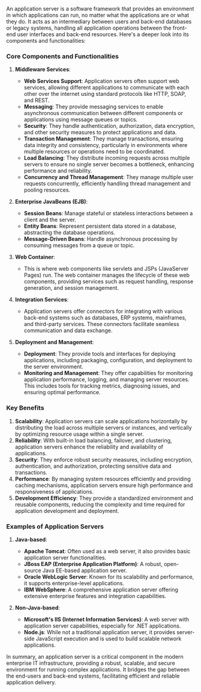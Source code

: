 An application server is a software framework that provides an environment in which applications can run, no matter what the applications are or what they do. It acts as an intermediary between users and back-end databases or legacy systems, handling all application operations between the front-end user interfaces and back-end resources. Here's a deeper look into its components and functionalities:

### Core Components and Functionalities

1. **Middleware Services**:
    - **Web Services Support**: Application servers often support web services, allowing different applications to communicate with each other over the internet using standard protocols like HTTP, SOAP, and REST.
    - **Messaging**: They provide messaging services to enable asynchronous communication between different components or applications using message queues or topics.
    - **Security**: They handle authentication, authorization, data encryption, and other security measures to protect applications and data.
    - **Transaction Management**: They manage transactions, ensuring data integrity and consistency, particularly in environments where multiple resources or operations need to be coordinated.
    - **Load Balancing**: They distribute incoming requests across multiple servers to ensure no single server becomes a bottleneck, enhancing performance and reliability.
    - **Concurrency and Thread Management**: They manage multiple user requests concurrently, efficiently handling thread management and pooling resources.

2. **Enterprise JavaBeans (EJB)**:
    - **Session Beans**: Manage stateful or stateless interactions between a client and the server.
    - **Entity Beans**: Represent persistent data stored in a database, abstracting the database operations.
    - **Message-Driven Beans**: Handle asynchronous processing by consuming messages from a queue or topic.

3. **Web Container**:
    - This is where web components like servlets and JSPs (JavaServer Pages) run. The web container manages the lifecycle of these web components, providing services such as request handling, response generation, and session management.

4. **Integration Services**:
    - Application servers offer connectors for integrating with various back-end systems such as databases, ERP systems, mainframes, and third-party services. These connectors facilitate seamless communication and data exchange.

5. **Deployment and Management**:
    - **Deployment**: They provide tools and interfaces for deploying applications, including packaging, configuration, and deployment to the server environment.
    - **Monitoring and Management**: They offer capabilities for monitoring application performance, logging, and managing server resources. This includes tools for tracking metrics, diagnosing issues, and ensuring optimal performance.

### Key Benefits

1. **Scalability**: Application servers can scale applications horizontally by distributing the load across multiple servers or instances, and vertically by optimizing resource usage within a single server.
2. **Reliability**: With built-in load balancing, failover, and clustering, application servers enhance the reliability and availability of applications.
3. **Security**: They enforce robust security measures, including encryption, authentication, and authorization, protecting sensitive data and transactions.
4. **Performance**: By managing system resources efficiently and providing caching mechanisms, application servers ensure high performance and responsiveness of applications.
5. **Development Efficiency**: They provide a standardized environment and reusable components, reducing the complexity and time required for application development and deployment.

### Examples of Application Servers

1. **Java-based**:
    - **Apache Tomcat**: Often used as a web server, it also provides basic application server functionalities.
    - **JBoss EAP (Enterprise Application Platform)**: A robust, open-source Java EE-based application server.
    - **Oracle WebLogic Server**: Known for its scalability and performance, it supports enterprise-level applications.
    - **IBM WebSphere**: A comprehensive application server offering extensive enterprise features and integration capabilities.

2. **Non-Java-based**:
    - **Microsoft's IIS (Internet Information Services)**: A web server with application server capabilities, especially for .NET applications.
    - **Node.js**: While not a traditional application server, it provides server-side JavaScript execution and is used to build scalable network applications.

In summary, an application server is a critical component in the modern enterprise IT infrastructure, providing a robust, scalable, and secure environment for running complex applications. It bridges the gap between the end-users and back-end systems, facilitating efficient and reliable application delivery.

